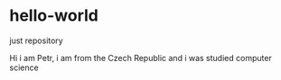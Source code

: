 # hello-world
just repository

Hi i am Petr, i am from the Czech Republic and i was studied computer science

